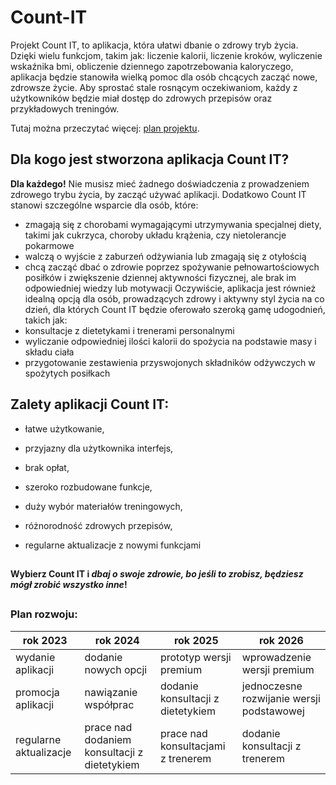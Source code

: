 # Count-IT
Projekt Count IT, to aplikacja, która ułatwi dbanie o zdrowy tryb życia. Dzięki wielu funkcjom, takim jak: liczenie kalorii, liczenie kroków, wyliczenie wskaźnika bmi, obliczenie dziennego zapotrzebowania kaloryczego, aplikacja będzie stanowiła wielką pomoc dla osób chcących zacząć nowe, zdrowsze życie. Aby sprostać stale rosnącym oczekiwaniom, każdy z użytkowników będzie miał dostęp do zdrowych przepisów oraz przykładowych treningów.






Tutaj można przeczytać więcej: [plan projektu](https://docs.google.com/document/d/1apDjpXmKEzrL-0nE6ZCeOEjP8akZZi5wl0F_ggGkdY8/edit#heading=h.38mtrp5pjges).


## Dla kogo jest stworzona aplikacja Count IT?
**Dla każdego!** 
Nie musisz mieć żadnego doświadczenia z prowadzeniem zdrowego trybu życia, by zacząć używać aplikacji.
Dodatkowo Count IT stanowi szczególne wsparcie dla osób, które:
+ zmagają się z chorobami wymagającymi utrzymywania specjalnej diety, takimi jak cukrzyca, choroby układu krążenia, czy nietolerancje pokarmowe
+ walczą o wyjście z zaburzeń odżywiania lub zmagają się z otyłością
+ chcą zacząć dbać o zdrowie poprzez spożywanie pełnowartościowych posiłków i zwiększenie dziennej aktywności fizycznej, ale brak im odpowiedniej wiedzy lub motywacji
Oczywiście, aplikacja jest również idealną opcją dla osób, prowadzących zdrowy i aktywny styl życia na co dzień, dla których Count IT będzie oferowało szeroką gamę  udogodnień, takich jak:
+ konsultacje z dietetykami i trenerami personalnymi
+ wyliczanie odpowiedniej ilości kalorii do spożycia na podstawie masy i składu ciała 
+ przygotowanie zestawienia przyswojonych składników odżywczych w spożytych posiłkach 

## Zalety aplikacji Count IT:

 
   + łatwe użytkowanie,
   + przyjazny dla użytkownika interfejs,
   + brak opłat,

   + szeroko rozbudowane funkcje,
   + duży wybór materiałów treningowych,
   + różnorodność zdrowych przepisów,
   + regularne aktualizacje z nowymi funkcjami


##
**Wybierz Count IT i _dbaj o swoje zdrowie, bo jeśli to zrobisz, będziesz mógł zrobić wszystko inne_!**
##
### Plan rozwoju:

| rok 2023  | rok 2024 | rok 2025  | rok 2026 |
| ------------- | ------------- |---------------|---------------|
| wydanie aplikacji  | dodanie nowych opcji  | prototyp wersji premium | wprowadzenie wersji premium |
| promocja aplikacji  | nawiązanie współprac  | dodanie konsultacji z dietetykiem | jednoczesne rozwijanie wersji podstawowej |
| regularne aktualizacje | prace nad dodaniem konsultacji z dietetykiem | prace nad konsultacjami z trenerem | dodanie konsultacji z trenerem |
